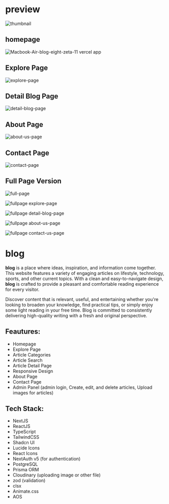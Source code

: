 # preview
![thumbnail](https://github.com/user-attachments/assets/327acc6a-47bc-4721-8d3e-51c09af49e2e)

## homepage
![Macbook-Air-blog-eight-zeta-11 vercel app](https://github.com/user-attachments/assets/e6d04e03-5194-4647-9f3c-b2172589b8e8)

## Explore Page
![explore-page](https://github.com/user-attachments/assets/ed57e846-a38e-4377-970f-5d5ffa78c164)

## Detail Blog Page
![detail-blog-page](https://github.com/user-attachments/assets/46b9deb1-d7c9-45af-80dc-596633163a7f)

## About Page
![about-us-page](https://github.com/user-attachments/assets/b68cc288-28be-449e-98d0-2a1af232d255)

## Contact Page
![contact-page](https://github.com/user-attachments/assets/a8ed6baa-002b-4087-9eda-8ac61f42c847)

## Full Page Version
![full-page](https://github.com/user-attachments/assets/1147a0fd-7af8-4a01-a3be-c61af3f5836b)

![fullpage explore-page](https://github.com/user-attachments/assets/b600b2a4-9089-4b8d-8c5d-11b0bf758455)

![fullpage detail-blog-page](https://github.com/user-attachments/assets/95a28f7d-cab9-48da-bdc8-18c3dadff6de)

![fullpage about-us-page](https://github.com/user-attachments/assets/5eebe46c-b2f9-4b52-8268-a9034f81df2d)

![fullpage contact-us-page](https://github.com/user-attachments/assets/c90aeb5b-1ac6-4fba-97e5-d1881ec7da3b)

# blog
**blog** is a place where ideas, inspiration, and information come together. This website features a variety of engaging articles on lifestyle, technology, sports, and other current topics. With a clean and easy-to-navigate design, **blog** is crafted to provide a pleasant and comfortable reading experience for every visitor.

Discover content that is relevant, useful, and entertaining whether you're looking to broaden your knowledge, find practical tips, or simply enjoy some light reading in your free time. Blog is committed to consistently delivering high-quality writing with a fresh and original perspective.

## Feautures:
- Homepage
- Explore Page
- Article Categories
- Article Search
- Article Detail Page
- Responsive Design
- About Page
- Contact Page
- Admin Panel (admin login, Create, edit, and delete articles, Upload images for articles)

## Tech Stack:
- NextJS
- ReactJS
- TypeScript
- TailwindCSS
- Shadcn UI
- Lucide Icons
- React Icons
- NextAuth v5 (for authentication)
- PostgreSQL
- Prisma ORM
- Cloudinary (uploading image or other file)
- zod (validation)
- clsx
- Animate.css
- AOS
